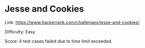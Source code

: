 # Jesse and Cookies

Link: <https://www.hackerrank.com/challenges/jesse-and-cookies/>

Difficulty: Easy

Score: 4 test cases failed due to time limit exceeded.
